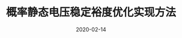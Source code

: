 ---
title: "概率静态电压稳定裕度优化实现方法"
date: 2020-02-14
permalink: /patents/2020-02-14-ZL201710254360.8/
owner: "李禹鹏, 崔勇, 冯楠, 杨增辉, 苏运, 郭强, 严正, <b>徐潇源</b>, 马骏宇"
organization: "国网上海市电力公司, 上海交通大学, 华东电力试验研究院有限公司"
number: "ZL201710254360.8"
patent_link: "https://kns.cnki.net/kcms/detail/detail.aspx?dbcode=SCPD&dbname=SCPD2020&filename=CN106992516B&uniplatform=NZKPT&v=SPqJHsBX-W4CNxC3GPx1Em6v8jm7-_s2mPLTfD-vEw8pOCgDdmLnfKRHrryKt9rh"
---